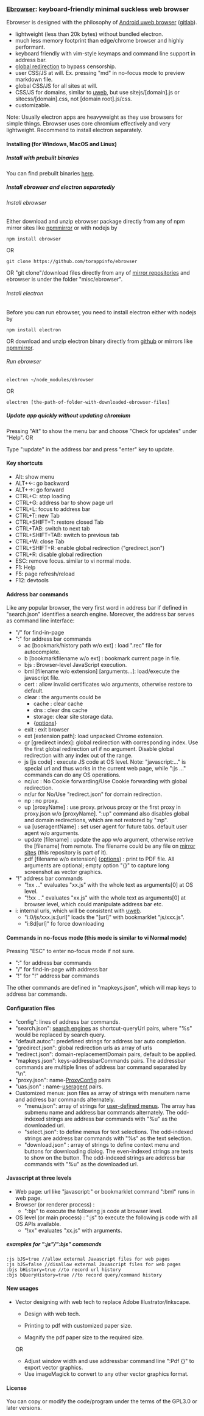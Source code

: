 ### [Ebrowser](https://github.com/torappinfo/ebrowser): keyboard-friendly minimal suckless web browser
Ebrowser is designed with the philosophy of [Android uweb browser](https://github.com/torappinfo/uweb) ([gitlab](https://gitlab.com/jamesfengcao/uweb)).

- lightweight (less than 20k bytes) without bundled electron.
- much less memory footprint than edge/chrome browser and highly performant.
- keyboard friendly with vim-style keymaps and command line support in address bar.
- <a href="https://uweb.surge.sh/en/redirect/index.html#" onclick="if(notRepo()){location='../redirect/index.html#';return false;}">global redirection</a> to bypass censorship.
- user CSS/JS at will. Ex. pressing "md" in no-focus mode to preview markdown file.
- global CSS/JS for all sites at will.
- CSS/JS for domains, similar to [uweb](https://jamesfengcao.gitlab.io/uweb/en/sitejs/index.html), but use sitejs/[domain].js or sitecss/[domain].css, not [domain root].js/css.
- customizable.

Note: Usually electron apps are heavyweight as they use browsers for simple things. Ebrowser uses core chromium effectively and very lightweight. Recommend to install electron separately.

#### Installing (for Windows, MacOS and Linux)
##### Install with prebuilt binaries
You can find prebuilt binaries [here](https://github.com/torappinfo/ebrowser/releases).

##### Install ebrowser and electron separatedly
###### Install ebrowser
Either download and unzip ebrowser package directly from any of npm mirror sites like [npmmirror](https://npmmirror.com/package/ebrowser) or with nodejs by

    npm install ebrowser

OR

    git clone https://github.com/torappinfo/ebrowser

OR "git clone"/download files directly from any of [mirror repositories](https://gitlab.com/jamesfengcao/uweb/-/blob/master/en/mirrors.md) and ebrowser is under the folder "misc/ebrowser".

###### Install electron
Before you can run ebrowser, you need to install electron either with nodejs by

    npm install electron

OR download and unzip electron binary directly from [github](https://github.com/electron/electron/releases) or mirrors like [npmmirror](https://registry.npmmirror.com/binary.html?path=electron).

###### Run ebrowser

    electron ~/node_modules/ebrowser

OR

    electron [the-path-of-folder-with-downloaded-ebrowser-files]

##### Update app quickly without updating chromium
Pressing "Alt" to show the menu bar and choose "Check for updates" under "Help". OR

Type ":update" in the address bar and press "enter" key to update.

#### Key shortcuts
- Alt: show menu
- ALT+<-: go backward
- ALT+->: go forward
- CTRL+C: stop loading
- CTRL+G: address bar to show page url
- CTRL+L: focus to address bar
- CTRL+T: new Tab
- CTRL+SHIFT+T: restore closed Tab
- CTRL+TAB: switch to next tab
- CTRL+SHIFT+TAB: switch to previous tab
- CTRL+W: close Tab
- CTRL+SHIFT+R: enable global redirection ("gredirect.json")
- CTRL+R: disable global redirection
- ESC: remove focus. similar to vi normal mode.
- F1: Help
- F5: page refresh/reload
- F12: devtools

#### Address bar commands
Like any popular browser, the very first word in address bar if defined in "search.json" identifies a search engine. Moreover, the address bar serves as command line interface:
- "/" for find-in-page
- ":" for address bar commands
  - ac [bookmark/history path w/o ext] : load ".rec" file for autocomplete.
  - b [bookmarkfilename w/o ext] : bookmark current page in file.
  - bjs : Browser-level JavaScript execution.
  - bml [filename w/o extension] [arguments...]: load/execute the javascript file.
  - cert : allow invalid certificates w/o arguments, otherwise restore to default.
  - clear : the arguments could be
    - cache : clear cache
    - dns : clear dns cache
    - storage: clear site storage data.
    - {[options](https://www.electronjs.org/docs/latest/api/session#sescleardataoptions)}
  - exit : exit browser
  - ext [extension path]: load unpacked Chrome extension.
  - gr [gredirect index]: global redirection with corresponding index. Use the first global redirection url if no argument. Disable global redirection with any index out of the range.
  - js [js code] : execute JS code at OS level. Note: "javascript:..." is special url and thus works in the current web page, while ":js ..." commands can do any OS operations. 
  - nc/uc : No Cookie forwarding/Use Cookie forwarding with global redirection.
  - nr/ur for No/Use "redirect.json" for domain redirection.
  - np : no proxy.
  - up [proxyName] : use proxy. privous proxy or the first proxy in proxy.json w/o [proxyName]. ":up" command also disables global and domain redirections, which are not restored by ":np".
  - ua [useragentName] : set user agent for future tabs. default user agent w/o arguments.
  - update [filename] : update the app w/o argument, otherwise retrive the [filename] from remote. The filename could be any file on [mirror sites](https://jamesfengcao.gitlab.io/uweb/en/readme/index.html) (this repository is part of it).
  - pdf [filename w/o extension] {[options](https://www.electronjs.org/docs/latest/api/web-contents#contentsprinttopdfoptions)} : print to PDF file. All arguments are optional; empty option "{}" to capture long screenshot as vector graphics.
- "!" address bar commands  
  - "!xx ..." evaluates "xx.js" with the whole text as arguments[0] at OS level.
  - "!!xx ..." evaluates "xx.js" with the whole text as arguments[0] at browser level, which could manipulate address bar etc.
- i: internal urls, which will be consistent with [uweb](https://jamesfengcao.gitlab.io/uweb/en/links/index.html).
  - "i:0/js/xxx.js:[url]" loads the "[url]" with bookmarklet "js/xxx.js".
  - "i:8d[url]" fo force downloading

#### Commands in no-focus mode (this mode is similar to vi Normal mode)
Pressing "ESC" to enter no-focus mode if not sure.
- ":" for address bar commands
- "/" for find-in-page with address bar
- "!" for "!" address bar commands

The other commands are defined in "mapkeys.json", which will map keys to address bar commands.

#### Configuration files
- "config": lines of address bar commands.
- "search.json": <a href="https://jamesfengcao.gitlab.io/uweb/en/search/index.html" onclick="if(notRepo()){location='../search/index.html#';return false;}">search engines</a> as shortcut-queryUrl pairs, where "%s" would be replaced by search query.
- "default.autoc": predefined strings for address bar auto completion.
- "gredirect.json": global redirection urls as array of urls
- "redirect.json": domain-replacementDomain pairs, default to be applied.
- "mapkeys.json": keys-addressbarCommands pairs. The addressbar commands are multiple lines of address bar command separated by "\n".
- "proxy.json": name-[ProxyConfig](https://www.electronjs.org/docs/latest/api/structures/proxy-config) pairs
- "uas.json" : name-<a href="https://jamesfengcao.gitlab.io/uweb/en/useragents/index.html" onclick="if(notRepo()){location='../useragents/index.html#';return false;}">useragent</a> pairs.
- Customized menus: json files as array of strings with menuitem name and address bar commands alternately.
  - "menu.json": array of strings for <a href="https://jamesfengcao.gitlab.io/uweb/en/urls/index.html" onclick="if(notRepo()){location='../urls/index.html#';return false;}">user-defined menus</a>. The array has submenu name and address bar commands alternately. The odd-indexed strings are address bar commands with "%u" as the downloaded url.
  - "select.json": to define menus for text selections. The odd-indexed strings are address bar commands with "%s" as the text selection.
  - "download.json" : array of strings to define context menu and buttons for downloading dialog. The even-indexed strings are texts to show on the button. The odd-indexed strings are address bar commands with "%u" as the downloaded url.

#### Javascript at three levels
- Web page: url like "javascript:" or bookmarklet command ":bml" runs in web page.
- Browser (or renderer process) :
  - ":bjs" to execute the following js code at browser level.
- OS level (or main process) : ":js" to execute the following js code with all OS APIs available.
  - "!xx" evaluates "xx.js" with arguments.

##### examples for ":js"/":bjs" commands

    :js bJS=true //allow external Javascript files for web pages
    :js bJS=false //disallow external Javascript files for web pages
    :bjs bHistory=true //to record url history
    :bjs bQueryHistory=true //to record query/command history

#### New usages
- Vector designing with web tech to replace Adobe Illustrator/Inkscape.
  - Design with web tech.
  
  - Printing to pdf with customized paper size.
  - Magnify the pdf paper size to the required size.

  OR
  
  - Adjust window width and use addressbar command line ":Pdf {}" to export vector graphics.
  - Use imageMagick to convert to any other vector graphics format.

#### License
You can copy or modify the code/program under the terms of the GPL3.0 or later versions.